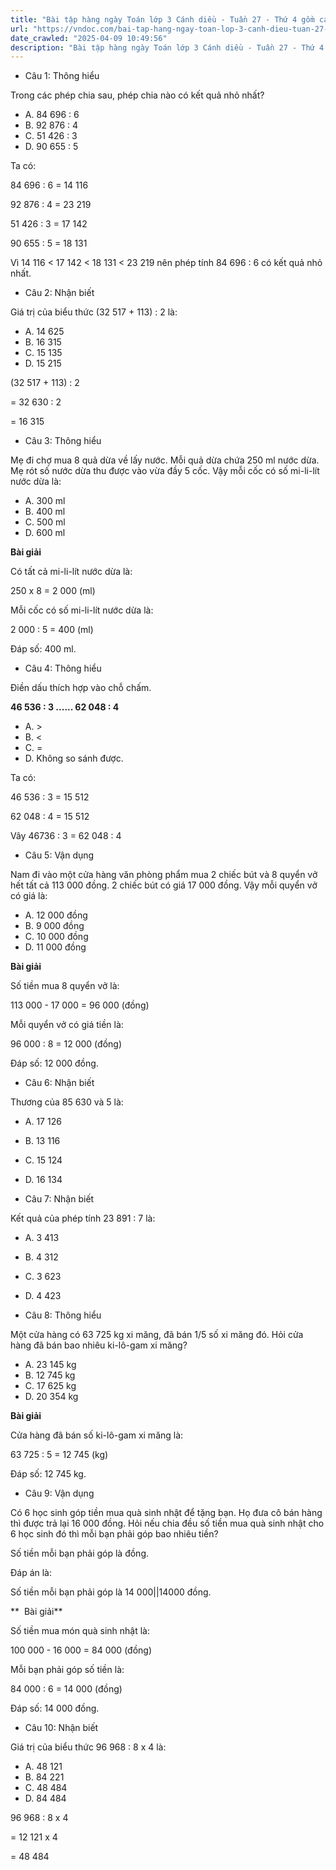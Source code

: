 ```yaml
---
title: "Bài tập hàng ngày Toán lớp 3 Cánh diều - Tuần 27 - Thứ 4 gồm các câu hỏi tổng hợp nội dung trong bài Chia cho số có một chữ số trong phạm vi 100 000 được học ở Tuần 27 trong chương trình Toán lớp 3 Tập 2 Cánh diều."
url: "https://vndoc.com/bai-tap-hang-ngay-toan-lop-3-canh-dieu-tuan-27-thu-4-339323"
date_crawled: "2025-04-09 10:49:56"
description: "Bài tập hàng ngày Toán lớp 3 Cánh diều - Tuần 27 - Thứ 4 gồm các câu hỏi tổng hợp nội dung trong bài Chia cho số có một chữ số trong phạm vi 100 000 được học ở Tuần 27 trong chương trình Toán lớp 3 Tập 2 Cánh diều."
---
```


* Câu 1:  Thông hiểu

Trong các phép chia sau, phép chia nào có kết quả nhỏ nhất?

  * A. 84 696 : 6 
  * B. 92 876 : 4 
  * C. 51 426 : 3 
  * D. 90 655 : 5 



Ta có:

84 696 : 6 = 14 116

92 876 : 4 = 23 219

51 426 : 3 = 17 142

90 655 : 5 = 18 131

Vì 14 116 < 17 142 < 18 131 < 23 219 nên phép tính 84 696 : 6 có kết quả nhỏ nhất.

* Câu 2:  Nhận biết

Giá trị của biểu thức (32 517 + 113) : 2 là:

  * A. 14 625 
  * B. 16 315 
  * C. 15 135 
  * D. 15 215 



(32 517 + 113) : 2

= 32 630 : 2

= 16 315

* Câu 3:  Thông hiểu

Mẹ đi chợ mua 8 quả dừa về lấy nước. Mỗi quả dừa chứa 250 ml nước dừa. Mẹ rót số nước dừa thu được vào vừa đầy 5 cốc. Vậy mỗi cốc có số mi-li-lít nước dừa là:

  * A. 300 ml 
  * B. 400 ml 
  * C. 500 ml 
  * D. 600 ml 



**Bài giải**

Có tất cả mi-li-lít nước dừa là:

250 x 8 = 2 000 (ml)

Mỗi cốc có số mi-li-lít nước dừa là:

2 000 : 5 = 400 (ml)

Đáp số: 400 ml.

* Câu 4:  Thông hiểu

Điền dấu thích hợp vào chỗ chấm.

**46 536 : 3 ...... 62 048 : 4**

  * A. >
  * B. <
  * C. = 
  * D. Không so sánh được. 



Ta có:

46 536 : 3 = 15 512

62 048 : 4 = 15 512

Vây 46736 : 3 = 62 048 : 4

* Câu 5:  Vận dụng

Nam đi vào một cửa hàng văn phòng phẩm mua 2 chiếc bút và 8 quyển vở hết tất cả 113 000 đồng. 2 chiếc bút có giá 17 000 đồng. Vậy mỗi quyển vở có giá là:

  * A. 12 000 đồng 
  * B. 9 000 đồng 
  * C. 10 000 đồng 
  * D. 11 000 đồng 



**Bài giải**

Số tiền mua 8 quyển vở là:

113 000 - 17 000 = 96 000 (đồng)

Mỗi quyển vở có giá tiền là:

96 000 : 8 = 12 000 (đồng)

Đáp số: 12 000 đồng.

* Câu 6:  Nhận biết

Thương của 85 630 và 5 là:

  * A. 17 126 
  * B. 13 116 
  * C. 15 124 
  * D. 16 134 



* Câu 7:  Nhận biết

Kết quả của phép tính 23 891 : 7 là:

  * A. 3 413 
  * B. 4 312 
  * C. 3 623 
  * D. 4 423 



* Câu 8:  Thông hiểu

Một cửa hàng có 63 725 kg xi măng, đã bán 1/5 số xi măng đó. Hỏi cửa hàng đã bán bao nhiêu ki-lô-gam xi măng?

  * A. 23 145 kg 
  * B. 12 745 kg 
  * C. 17 625 kg 
  * D. 20 354 kg 



**Bài giải**

Cửa hàng đã bán số ki-lô-gam xi măng là:

63 725 : 5 = 12 745 (kg)

Đáp số: 12 745 kg.

* Câu 9:  Vận dụng

Có 6 học sinh góp tiền mua quà sinh nhật để tặng bạn. Họ đưa cô bán hàng thì được trả lại 16 000 đồng. Hỏi nếu chia đều số tiền mua quà sinh nhật cho 6 học sinh đó thì mỗi bạn phải góp bao nhiêu tiền?

Số tiền mỗi bạn phải góp là  đồng.

Đáp án là:

Số tiền mỗi bạn phải góp là 14 000||14000 đồng.

**  Bài giải**

Số tiền mua món quà sinh nhật là:

100 000 - 16 000 = 84 000 (đồng)

Mỗi bạn phải góp số tiền là:

84 000 : 6 = 14 000 (đồng)

Đáp số: 14 000 đồng.

* Câu 10:  Nhận biết

Giá trị của biểu thức 96 968 : 8 x 4 là:

  * A. 48 121 
  * B. 84 221 
  * C. 48 484 
  * D. 84 484 



96 968 : 8 x 4

= 12 121 x 4

= 48 484
